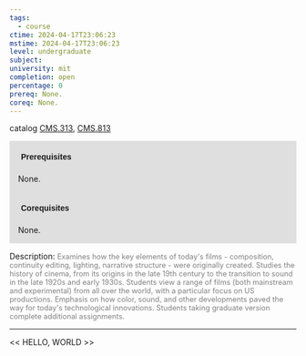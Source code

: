 ```yaml
---
tags:
  - course
ctime: 2024-04-17T23:06:23
mstime: 2024-04-17T23:06:23
level: undergraduate
subject: 
university: mit
completion: open
percentage: 0
prereq: None.
coreq: None.
---
```


catalog [CMS.313](http://student.mit.edu/catalog/mCMSa.html#CMS.313), [CMS.813](http://student.mit.edu/catalog/mCMSa.html#CMS.813)

<span style="display: block; padding: 15px; background-color: rgb(100, 100, 100, 0.2);"><font id="m_prereq46_0" style="display: block; font-family: Arial, sans-serif; font-weight: bold; padding: 5px">Prerequisites</font><br><span id="prereq46_0">None.</span></span>
<span style="display: block; padding: 15px; background-color: rgb(100, 100, 100, 0.2);"><font id="m_coreq46_0" style="display: block; font-family: Arial, sans-serif; font-weight: bold; padding: 5px">Corequisites</font><br><span id="coreq46_0">None.</span></span>

<font style="">Description:</font>
<font style="color: grey; font-size: 0.8rem;">Examines how the key elements of today's films - composition, continuity editing, lighting, narrative structure - were originally created. Studies the history of cinema, from its origins in the late 19th century to the transition to sound in the late 1920s and early 1930s. Students view a range of films (both mainstream and experimental) from all over the world, with a particular focus on US productions. Emphasis on how color, sound, and other developments paved the way for today's technological innovations.   Students taking graduate version complete additional assignments.</font>



---

<< HELLO, WORLD >>
